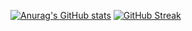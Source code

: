 [![Anurag's GitHub stats](https://github-readme-stats.vercel.app/api?username=sgayangi&count_private=true&hide=stars&show_icons=true&theme=dark)](https://github.com/anuraghazra/github-readme-stats)
[![GitHub Streak](https://github-readme-streak-stats.herokuapp.com/?user=sgayangi&theme=dark)](https://git.io/streak-stats)
